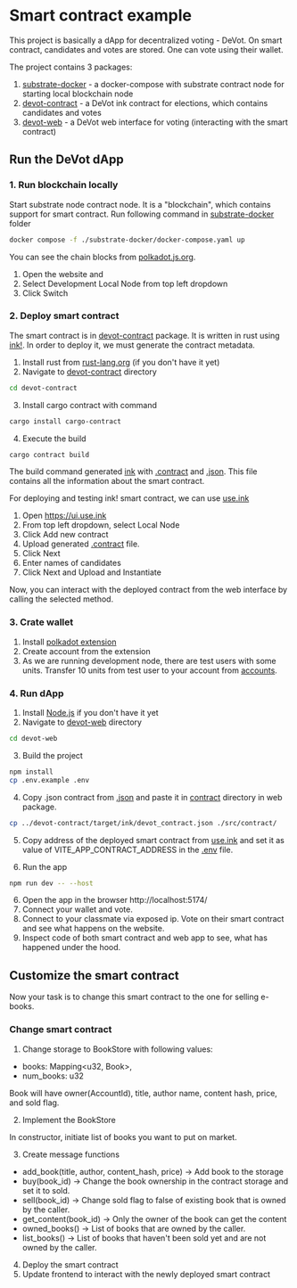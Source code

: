 # Smart contract example

This project is basically a dApp for decentralized voting - DeVot. On smart contract, candidates and votes are stored.
One can vote using their wallet.

The project contains 3 packages:

1. [substrate-docker](substrate-docker) - a docker-compose with substrate contract node for starting local blockchain
   node
2. [devot-contract](devot-contract) - a DeVot ink contract for elections, which contains candidates and votes
3. [devot-web](devot-web) - a DeVot web interface for voting (interacting with the smart contract)

## Run the DeVot dApp

### 1. Run blockchain locally

Start substrate node contract node. It is a "blockchain", which contains support for smart contract. Run following
command in [substrate-docker](substrate-docker) folder

``` bash
docker compose -f ./substrate-docker/docker-compose.yaml up
```

You can see the chain blocks from [polkadot.js.org](https://polkadot.js.org/apps).

1. Open the website and
2. Select Development Local Node from top left dropdown
3. Click Switch

### 2. Deploy smart contract

The smart contract is in [devot-contract](devot-contract) package. It is written in rust using [ink!](https://use.ink/).
In order to deploy it, we must generate the contract metadata.

1. Install rust from [rust-lang.org](https://www.rust-lang.org/tools/install) (if you don't have it yet)
2. Navigate to [devot-contract](devot-contract) directory

```bash
cd devot-contract
```

3. Install cargo contract with command

```bash
cargo install cargo-contract
```

4. Execute the build

```bash
cargo contract build
```

The build command generated [ink](devot-contract/target/ink)
with [.contract](devot-contract/target/ink/devot_contract.contract)
and [.json](devot-contract/target/ink/devot_contract.json). This file contains all the information about the smart
contract.

For deploying and testing ink! smart contract, we can use [use.ink](https://ui.use.ink/)

1. Open https://ui.use.ink
2. From top left dropdown, select Local Node
3. Click Add new contract
4. Upload generated [.contract](devot-contract/target/ink/devot_contract.contract) file.
5. Click Next
6. Enter names of candidates
7. Click Next and Upload and Instantiate

Now, you can interact with the deployed contract from the web interface by calling the selected method.

### 3. Crate wallet

1. Install [polkadot extension](https://polkadot.js.org/extension/)
2. Create account from the extension
3. As we are running development node, there are test users with some units. Transfer 10 units from test user to your
   account from [accounts](https://polkadot.js.org/apps/#/accounts).

### 4. Run dApp

1. Install [Node.js](https://nodejs.org/en/download) if you don't have it yet
2. Navigate to [devot-web](devot-web) directory

```bash
cd devot-web
```

3. Build the project

```bash
npm install
cp .env.example .env
```

4. Copy .json contract from [.json](devot-contract/target/ink) and paste it in [contract](devot-web/src/contract)
   directory in web package.

```bash
cp ../devot-contract/target/ink/devot_contract.json ./src/contract/
```

5. Copy address of the deployed smart contract from [use.ink](https://ui.use.ink/) and set it as value of
   VITE_APP_CONTRACT_ADDRESS in the [.env](devot-web/.env) file.

5. Run the app

```bash
npm run dev -- --host
```

6. Open the app in the browser http://localhost:5174/
7. Connect your wallet and vote.
8. Connect to your classmate via exposed ip. Vote on their smart contract and see what happens on the website.
9. Inspect code of both smart contract and web app to see, what has happened under the hood.

## Customize the smart contract

Now your task is to change this smart contract to the one for selling e-books.

### Change smart contract

1. Change storage to BookStore with following values:

- books: Mapping<u32, Book>,
- num_books: u32

Book will have owner(AccountId), title, author name, content hash, price, and sold flag.

2. Implement the BookStore

In constructor, initiate list of books you want to put on market.

3. Create message functions

- add_book(title, author, content_hash, price) -> Add book to the storage
- buy(book_id) -> Change the book ownership in the contract storage and set it to sold.
- sell(book_id) -> Change sold flag to false of existing book that is owned by the caller.
- get_content(book_id) -> Only the owner of the book can get the content
- owned_books() -> List of books that are owned by the caller.
- list_books() -> List of books that haven't been sold yet and are not owned by the caller.

4. Deploy the smart contract
5. Update frontend to interact with the newly deployed smart contract